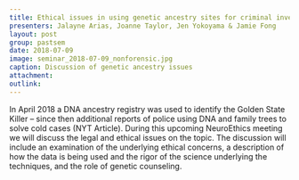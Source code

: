 ```yaml
---
title: Ethical issues in using genetic ancestry sites for criminal investigations 
presenters: Jalayne Arias, Joanne Taylor, Jen Yokoyama & Jamie Fong
layout: post
group: pastsem
date: 2018-07-09
image: seminar_2018-07-09_nonforensic.jpg
caption: Discussion of genetic ancestry issues
attachment:
outlink: 
---
```


In April 2018 a DNA ancestry registry was used to identify the Golden State Killer – since then additional reports of police using DNA and family trees to solve cold cases (NYT Article). During this upcoming NeuroEthics meeting we will discuss the legal and ethical issues on the topic. The discussion will include an examination of the underlying ethical concerns, a description of how the data is being used and the rigor of the science underlying the techniques, and the role of genetic counseling.
